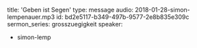 title: 'Geben ist Segen'
type: message
audio: 2018-01-28-simon-lempenauer.mp3
id: bd2e5117-b349-497b-9577-2e8b835e309c
sermon_series: grosszuegigkeit
speaker:
  - simon-lemp
